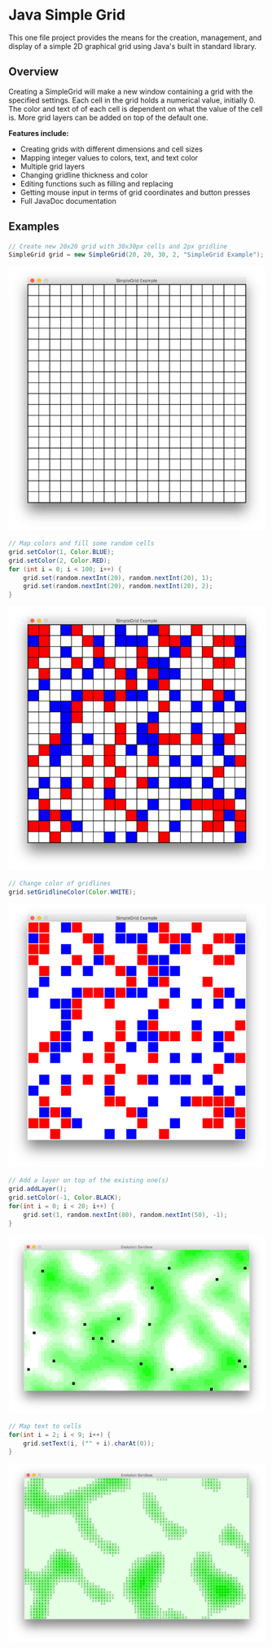 # Java Simple Grid #

This one file project provides the means for the creation, management, and display of a simple 2D graphical grid using Java's built in standard library.

## Overview ##
Creating a SimpleGrid will make a new window containing a grid with the specified settings. Each cell in the grid holds a numerical value, initially 0. The color and text of of each cell is dependent on what the value of the cell is. More grid layers can be added on top of the default one.

**Features include:**

* Creating grids with different dimensions and cell sizes
* Mapping integer values to colors, text, and text color
* Multiple grid layers
* Changing gridline thickness and color
* Editing functions such as filling and replacing
* Getting mouse input in terms of grid coordinates and button presses
* Full JavaDoc documentation

## Examples ##
```java
// Create new 20x20 grid with 30x30px cells and 2px gridline
SimpleGrid grid = new SimpleGrid(20, 20, 30, 2, "SimpleGrid Example");
```
![Creating a blank grid](img/example1.png)

```java
// Map colors and fill some random cells
grid.setColor(1, Color.BLUE);
grid.setColor(2, Color.RED);
for (int i = 0; i < 100; i++) {
    grid.set(random.nextInt(20), random.nextInt(20), 1);
    grid.set(random.nextInt(20), random.nextInt(20), 2);
}
```
![Filling grid](img/example2.png)


```java
// Change color of gridlines
grid.setGridlineColor(Color.WHITE);
```
![Changing gridline color](img/example3.png)


```java
// Add a layer on top of the existing one(s)
grid.addLayer();
grid.setColor(-1, Color.BLACK);
for(int i = 0; i < 20; i++) {
    grid.set(1, random.nextInt(80), random.nextInt(50), -1);
}
```
![Using multiple layers](img/example4.png)


```java
// Map text to cells
for(int i = 2; i < 9; i++) {
    grid.setText(i, ("" + i).charAt(0));
}
```
![Using text](img/example5.png)
